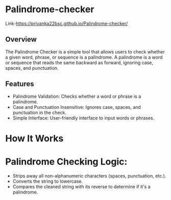 # Palindrome-checker

Link-https://priyanka22bsc.github.io/Palindrome-checker/

## Overview

The Palindrome Checker is a simple tool that allows users to check whether a given word, phrase, or sequence is a palindrome. A palindrome is a word or sequence that reads the same backward as forward, ignoring case, spaces, and punctuation.

## Features

- Palindrome Validation: Checks whether a word or phrase is a palindrome.
- Case and Punctuation Insensitive: Ignores case, spaces, and punctuation in the check.
- Simple Interface: User-friendly interface to input words or phrases.

# How It Works

# Palindrome Checking Logic:

- Strips away all non-alphanumeric characters (spaces, punctuation, etc.).
- Converts the string to lowercase.
- Compares the cleaned string with its reverse to determine if it's a palindrome.
